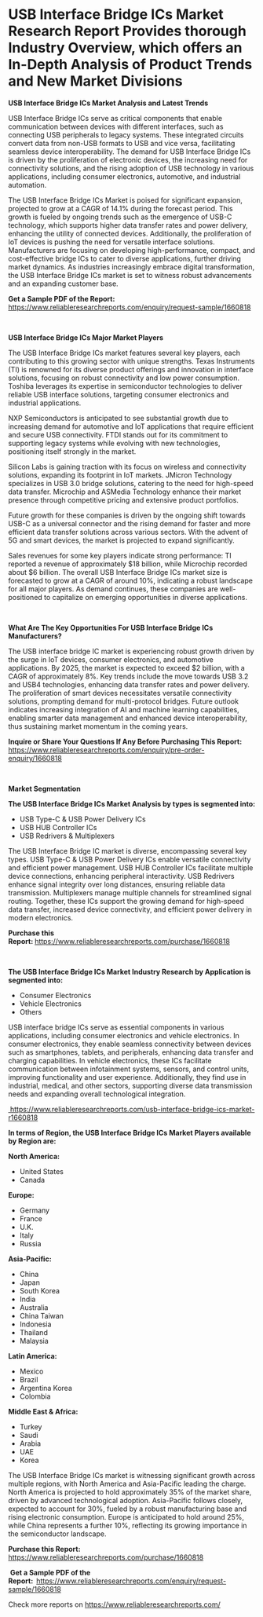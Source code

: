 <p><h1>USB Interface Bridge ICs Market Research Report Provides thorough Industry Overview, which offers an In-Depth Analysis of Product Trends and New Market Divisions</h1></p><p><strong>USB Interface Bridge ICs Market Analysis and Latest Trends</strong></p>
<p><p>USB Interface Bridge ICs serve as critical components that enable communication between devices with different interfaces, such as connecting USB peripherals to legacy systems. These integrated circuits convert data from non-USB formats to USB and vice versa, facilitating seamless device interoperability. The demand for USB Interface Bridge ICs is driven by the proliferation of electronic devices, the increasing need for connectivity solutions, and the rising adoption of USB technology in various applications, including consumer electronics, automotive, and industrial automation.</p><p>The USB Interface Bridge ICs Market is poised for significant expansion, projected to grow at a CAGR of 14.1% during the forecast period. This growth is fueled by ongoing trends such as the emergence of USB-C technology, which supports higher data transfer rates and power delivery, enhancing the utility of connected devices. Additionally, the proliferation of IoT devices is pushing the need for versatile interface solutions. Manufacturers are focusing on developing high-performance, compact, and cost-effective bridge ICs to cater to diverse applications, further driving market dynamics. As industries increasingly embrace digital transformation, the USB Interface Bridge ICs market is set to witness robust advancements and an expanding customer base.</p></p>
<p><strong>Get a Sample PDF of the Report:&nbsp;</strong> <a href="https://www.reliableresearchreports.com/enquiry/request-sample/1660818?utm_campaign=3252&utm_medium=2&utm_source=Github&utm_content=ia&utm_term=29032025&utm_id=usb-interface-bridge-ics">https://www.reliableresearchreports.com/enquiry/request-sample/1660818</a></p>
<p>&nbsp;</p>
<p><strong>USB Interface Bridge ICs Major Market Players</strong></p>
<p><p>The USB Interface Bridge ICs market features several key players, each contributing to this growing sector with unique strengths. Texas Instruments (TI) is renowned for its diverse product offerings and innovation in interface solutions, focusing on robust connectivity and low power consumption. Toshiba leverages its expertise in semiconductor technologies to deliver reliable USB interface solutions, targeting consumer electronics and industrial applications.</p><p>NXP Semiconductors is anticipated to see substantial growth due to increasing demand for automotive and IoT applications that require efficient and secure USB connectivity. FTDI stands out for its commitment to supporting legacy systems while evolving with new technologies, positioning itself strongly in the market.</p><p>Silicon Labs is gaining traction with its focus on wireless and connectivity solutions, expanding its footprint in IoT markets. JMicron Technology specializes in USB 3.0 bridge solutions, catering to the need for high-speed data transfer. Microchip and ASMedia Technology enhance their market presence through competitive pricing and extensive product portfolios.</p><p>Future growth for these companies is driven by the ongoing shift towards USB-C as a universal connector and the rising demand for faster and more efficient data transfer solutions across various sectors. With the advent of 5G and smart devices, the market is projected to expand significantly.</p><p>Sales revenues for some key players indicate strong performance: TI reported a revenue of approximately $18 billion, while Microchip recorded about $6 billion. The overall USB Interface Bridge ICs market size is forecasted to grow at a CAGR of around 10%, indicating a robust landscape for all major players. As demand continues, these companies are well-positioned to capitalize on emerging opportunities in diverse applications.</p></p>
<p>&nbsp;</p>
<p><strong>What Are The Key Opportunities For USB Interface Bridge ICs Manufacturers?</strong></p>
<p><p>The USB interface bridge IC market is experiencing robust growth driven by the surge in IoT devices, consumer electronics, and automotive applications. By 2025, the market is expected to exceed $2 billion, with a CAGR of approximately 8%. Key trends include the move towards USB 3.2 and USB4 technologies, enhancing data transfer rates and power delivery. The proliferation of smart devices necessitates versatile connectivity solutions, prompting demand for multi-protocol bridges. Future outlook indicates increasing integration of AI and machine learning capabilities, enabling smarter data management and enhanced device interoperability, thus sustaining market momentum in the coming years.</p></p>
<p><strong>Inquire or Share Your Questions If Any Before Purchasing This Report:</strong> <a href="https://www.reliableresearchreports.com/enquiry/pre-order-enquiry/1660818?utm_campaign=3252&utm_medium=2&utm_source=Github&utm_content=ia&utm_term=29032025&utm_id=usb-interface-bridge-ics">https://www.reliableresearchreports.com/enquiry/pre-order-enquiry/1660818</a></p>
<p>&nbsp;</p>
<p><strong>Market Segmentation</strong></p>
<p><strong>The USB Interface Bridge ICs Market Analysis by types is segmented into:</strong></p>
<p><ul><li>USB Type-C & USB Power Delivery ICs</li><li>USB HUB Controller ICs</li><li>USB Redrivers & Multiplexers</li></ul></p>
<p><p>The USB Interface Bridge IC market is diverse, encompassing several key types. USB Type-C & USB Power Delivery ICs enable versatile connectivity and efficient power management. USB HUB Controller ICs facilitate multiple device connections, enhancing peripheral interactivity. USB Redrivers enhance signal integrity over long distances, ensuring reliable data transmission. Multiplexers manage multiple channels for streamlined signal routing. Together, these ICs support the growing demand for high-speed data transfer, increased device connectivity, and efficient power delivery in modern electronics.</p></p>
<p><strong>Purchase this Report:&nbsp;</strong><a href="https://www.reliableresearchreports.com/purchase/1660818?utm_campaign=3252&utm_medium=2&utm_source=Github&utm_content=ia&utm_term=29032025&utm_id=usb-interface-bridge-ics">https://www.reliableresearchreports.com/purchase/1660818</a></p>
<p>&nbsp;</p>
<p><strong>The USB Interface Bridge ICs Market Industry Research by Application is segmented into:</strong></p>
<p><ul><li>Consumer Electronics</li><li>Vehicle Electronics</li><li>Others</li></ul></p>
<p><p>USB interface bridge ICs serve as essential components in various applications, including consumer electronics and vehicle electronics. In consumer electronics, they enable seamless connectivity between devices such as smartphones, tablets, and peripherals, enhancing data transfer and charging capabilities. In vehicle electronics, these ICs facilitate communication between infotainment systems, sensors, and control units, improving functionality and user experience. Additionally, they find use in industrial, medical, and other sectors, supporting diverse data transmission needs and expanding overall technological integration.</p></p>
<p><a href="https://www.reliableresearchreports.com/usb-interface-bridge-ics-market-r1660818?utm_campaign=3252&utm_medium=2&utm_source=Github&utm_content=ia&utm_term=29032025&utm_id=usb-interface-bridge-ics">&nbsp;https://www.reliableresearchreports.com/usb-interface-bridge-ics-market-r1660818</a></p>
<p><strong>In terms of Region, the USB Interface Bridge ICs Market Players available by Region are:</strong></p>
<p>
    <p> <strong> North America: </strong>
        <ul>
            <li>United States</li>
            <li>Canada</li>
        </ul>
        </p> 
    <p> <strong> Europe: </strong>
        <ul>
            <li>Germany</li>
            <li>France</li>
            <li>U.K.</li>
            <li>Italy</li>
            <li>Russia</li>
        </ul>
        </p> 
    <p> <strong> Asia-Pacific: </strong>
        <ul>
            <li>China</li>
            <li>Japan</li>
            <li>South Korea</li>
            <li>India</li>
            <li>Australia</li>
            <li>China Taiwan</li>
            <li>Indonesia</li>
            <li>Thailand</li>
            <li>Malaysia</li>
        </ul>
        </p> 
    <p> <strong> Latin America: </strong>
        <ul>
            <li>Mexico</li>
            <li>Brazil</li>
            <li>Argentina Korea</li>
            <li>Colombia</li>
        </ul>
        </p> 
    <p> <strong> Middle East & Africa: </strong>
        <ul>
            <li>Turkey</li>
            <li>Saudi</li>
            <li>Arabia</li>
            <li>UAE</li>
            <li>Korea</li>
        </ul>
    </p>
    </p>
<p><p>The USB Interface Bridge ICs market is witnessing significant growth across multiple regions, with North America and Asia-Pacific leading the charge. North America is projected to hold approximately 35% of the market share, driven by advanced technological adoption. Asia-Pacific follows closely, expected to account for 30%, fueled by a robust manufacturing base and rising electronic consumption. Europe is anticipated to hold around 25%, while China represents a further 10%, reflecting its growing importance in the semiconductor landscape.</p></p>
<p><strong>Purchase this Report: </strong><a href="https://www.reliableresearchreports.com/purchase/1660818?utm_campaign=3252&utm_medium=2&utm_source=Github&utm_content=ia&utm_term=29032025&utm_id=usb-interface-bridge-ics">https://www.reliableresearchreports.com/purchase/1660818</a></p>
<p>&nbsp;<strong>Get a Sample PDF of the Report:&nbsp;&nbsp;</strong><a href="https://www.reliableresearchreports.com/enquiry/request-sample/1660818?utm_campaign=3252&utm_medium=2&utm_source=Github&utm_content=ia&utm_term=29032025&utm_id=usb-interface-bridge-ics">https://www.reliableresearchreports.com/enquiry/request-sample/1660818</a></p>
<p><strong></strong></p>
<p>Check more reports on <a href="https://www.reliableresearchreports.com/?utm_campaign=3252&utm_medium=2&utm_source=Github&utm_content=ia&utm_term=29032025&utm_id=usb-interface-bridge-ics">https://www.reliableresearchreports.com/</a></p>